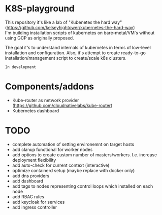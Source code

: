 # K8S-playground

This repository it's like a lab of "Kubenetes the hard way" (https://github.com/kelseyhightower/kubernetes-the-hard-way)<br> 
I'm building installation scripts of kubernetes on bare-metal/VM's without using GCP as originally proposed.<br>

The goal it's to understand internals of kubernetes in terms of low-level installation and configuration.
Also, it's attempt to create ready-to-go installation/management script to create/scale k8s clusters.

`In development` 

# Components/addons
* Kube-router as network provider (https://github.com/cloudnativelabs/kube-router)
* Kubernetes dashboard

# TODO
* complete automation of setting environemnt on target hosts
* add clanup functional for worker nodes
* add options to create custom number of masters/workers. I.e. increase deployment flexibility
* add auto-check for current context (interactive)
* optimize containerd setup (maybe replace with docker only)
* add dns providers
* add dashboard
* add tags to nodes representing control loops which installed on each node
* add RBAC rules
* add keycloak for services
* add ingress controller
